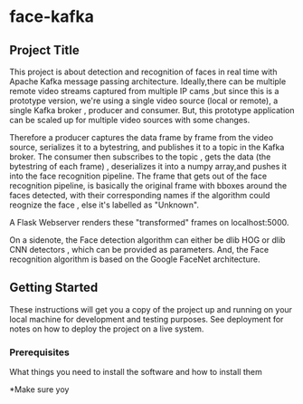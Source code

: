 # face-kafka

## Project Title
This project is about detection and recognition of faces in real time with Apache Kafka message passing architecture.
Ideally,there can be multiple remote video streams captured from multiple IP cams ,but since this is a prototype version, we're using a single video source (local or remote), a single Kafka broker , producer and consumer.
But, this prototype application can be scaled up for multiple video sources with some changes.

Therefore a producer captures the data frame by frame from the video source, serializes it to a bytestring, and publishes it to a topic in the Kafka broker. 
The consumer then subscribes to the topic , gets the data (the bytestring of each frame) , deserializes it into a numpy array,and pushes it into the face recognition pipeline.
The frame that gets out of the face recognition pipeline, is basically the original frame with bboxes around the faces detected, with their corresponding names if the algorithm could reognize the face , else it's labelled as "Unknown".

A Flask Webserver renders these "transformed" frames on localhost:5000.

On a sidenote, the Face detection algorithm can either be dlib HOG or dlib CNN detectors , which can be provided as parameters.
And, the Face recognition algorithm is based on the Google FaceNet architecture.


## Getting Started

These instructions will get you a copy of the project up and running on your local machine for development and testing purposes. See deployment for notes on how to deploy the project on a live system.



### Prerequisites

What things you need to install the software and how to install them

*Make sure yoy 
